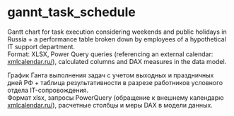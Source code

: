 # gannt_task_schedule
Gantt chart for task execution considering weekends and public holidays in Russia + a performance table broken down by employees of a hypothetical IT support department.  
Format: XLSX, Power Query queries (referencing an external calendar: [xmlcalendar.ru/](http://xmlcalendar.ru/)), calculated columns and DAX measures in the data model.

График Ганта выполнения задач с учетом выходных и праздничных дней РФ + таблица результативности в разрезе работников условного отдела IT-сопровождения.<br>
Формат xlsx, запросы PowerQuery (обращение к внешнему календарю [xmlcalendar.ru/](http://xmlcalendar.ru/)), расчетные столбцы и меры DAX в модели данных.
